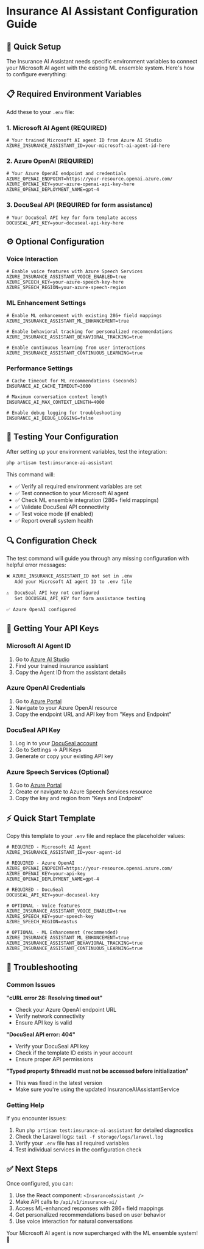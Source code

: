 # Insurance AI Assistant Configuration Guide

## 🔧 Quick Setup

The Insurance AI Assistant needs specific environment variables to connect your Microsoft AI agent with the existing ML ensemble system. Here's how to configure everything:

## 📋 Required Environment Variables

Add these to your `.env` file:

### 1. Microsoft AI Agent (REQUIRED)
```env
# Your trained Microsoft AI agent ID from Azure AI Studio
AZURE_INSURANCE_ASSISTANT_ID=your-microsoft-ai-agent-id-here
```

### 2. Azure OpenAI (REQUIRED)
```env
# Your Azure OpenAI endpoint and credentials
AZURE_OPENAI_ENDPOINT=https://your-resource.openai.azure.com/
AZURE_OPENAI_KEY=your-azure-openai-api-key-here
AZURE_OPENAI_DEPLOYMENT_NAME=gpt-4
```

### 3. DocuSeal API (REQUIRED for form assistance)
```env
# Your DocuSeal API key for form template access
DOCUSEAL_API_KEY=your-docuseal-api-key-here
```

## ⚙️ Optional Configuration

### Voice Interaction
```env
# Enable voice features with Azure Speech Services
AZURE_INSURANCE_ASSISTANT_VOICE_ENABLED=true
AZURE_SPEECH_KEY=your-azure-speech-key-here
AZURE_SPEECH_REGION=your-azure-speech-region
```

### ML Enhancement Settings
```env
# Enable ML enhancement with existing 286+ field mappings
AZURE_INSURANCE_ASSISTANT_ML_ENHANCEMENT=true

# Enable behavioral tracking for personalized recommendations  
AZURE_INSURANCE_ASSISTANT_BEHAVIORAL_TRACKING=true

# Enable continuous learning from user interactions
AZURE_INSURANCE_ASSISTANT_CONTINUOUS_LEARNING=true
```

### Performance Settings
```env
# Cache timeout for ML recommendations (seconds)
INSURANCE_AI_CACHE_TIMEOUT=3600

# Maximum conversation context length
INSURANCE_AI_MAX_CONTEXT_LENGTH=4000

# Enable debug logging for troubleshooting
INSURANCE_AI_DEBUG_LOGGING=false
```

## 🧪 Testing Your Configuration

After setting up your environment variables, test the integration:

```bash
php artisan test:insurance-ai-assistant
```

This command will:
- ✅ Verify all required environment variables are set
- ✅ Test connection to your Microsoft AI agent
- ✅ Check ML ensemble integration (286+ field mappings)
- ✅ Validate DocuSeal API connectivity
- ✅ Test voice mode (if enabled)
- ✅ Report overall system health

## 🔍 Configuration Check

The test command will guide you through any missing configuration with helpful error messages:

```bash
❌ AZURE_INSURANCE_ASSISTANT_ID not set in .env
   Add your Microsoft AI agent ID to .env file

⚠️  DocuSeal API key not configured
   Set DOCUSEAL_API_KEY for form assistance testing

✅ Azure OpenAI configured
```

## 🚀 Getting Your API Keys

### Microsoft AI Agent ID
1. Go to [Azure AI Studio](https://ai.azure.com/)
2. Find your trained insurance assistant
3. Copy the Agent ID from the assistant details

### Azure OpenAI Credentials
1. Go to [Azure Portal](https://portal.azure.com/)
2. Navigate to your Azure OpenAI resource
3. Copy the endpoint URL and API key from "Keys and Endpoint"

### DocuSeal API Key
1. Log in to your [DocuSeal account](https://www.docuseal.co/)
2. Go to Settings → API Keys
3. Generate or copy your existing API key

### Azure Speech Services (Optional)
1. Go to [Azure Portal](https://portal.azure.com/)
2. Create or navigate to Azure Speech Services resource
3. Copy the key and region from "Keys and Endpoint"

## ⚡ Quick Start Template

Copy this template to your `.env` file and replace the placeholder values:

```env
# REQUIRED - Microsoft AI Agent
AZURE_INSURANCE_ASSISTANT_ID=your-agent-id

# REQUIRED - Azure OpenAI  
AZURE_OPENAI_ENDPOINT=https://your-resource.openai.azure.com/
AZURE_OPENAI_KEY=your-api-key
AZURE_OPENAI_DEPLOYMENT_NAME=gpt-4

# REQUIRED - DocuSeal
DOCUSEAL_API_KEY=your-docuseal-key

# OPTIONAL - Voice features
AZURE_INSURANCE_ASSISTANT_VOICE_ENABLED=true
AZURE_SPEECH_KEY=your-speech-key
AZURE_SPEECH_REGION=eastus

# OPTIONAL - ML Enhancement (recommended)
AZURE_INSURANCE_ASSISTANT_ML_ENHANCEMENT=true
AZURE_INSURANCE_ASSISTANT_BEHAVIORAL_TRACKING=true
AZURE_INSURANCE_ASSISTANT_CONTINUOUS_LEARNING=true
```

## 🐛 Troubleshooting

### Common Issues

**"cURL error 28: Resolving timed out"**
- Check your Azure OpenAI endpoint URL
- Verify network connectivity
- Ensure API key is valid

**"DocuSeal API error: 404"**
- Verify your DocuSeal API key
- Check if the template ID exists in your account
- Ensure proper API permissions

**"Typed property $threadId must not be accessed before initialization"**
- This was fixed in the latest version
- Make sure you're using the updated InsuranceAIAssistantService

### Getting Help

If you encounter issues:
1. Run `php artisan test:insurance-ai-assistant` for detailed diagnostics
2. Check the Laravel logs: `tail -f storage/logs/laravel.log`
3. Verify your `.env` file has all required variables
4. Test individual services in the configuration check

## ✅ Next Steps

Once configured, you can:
1. Use the React component: `<InsuranceAssistant />`
2. Make API calls to `/api/v1/insurance-ai/`
3. Access ML-enhanced responses with 286+ field mappings
4. Get personalized recommendations based on user behavior
5. Use voice interaction for natural conversations

Your Microsoft AI agent is now supercharged with the ML ensemble system! 🚀 